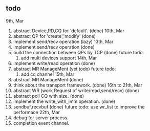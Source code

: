 ## todo
9th, Mar
 1. abstract Device,PD,CQ for 'default'. (done)
10th, Mar
 1. abstract QP for 'create','modify' (done)
 2. implement send/recv operation (lazy)
13th, Mar
 1. implement send/recv operation  (done)
 2. build the connection between QPs by TCP (done)
 future todo:
    1. add multi devices support
14th, Mar
 1. implement write/read operation (done)
 2. abstract MR ManageMent  (yet todo)
 future todo:
    1. add cq channel
15th, Mar
 1. abstract MR ManageMent (done)
 2. think about the transport framework. (done)
16th to 21th, Mar
 1. abstract WR (work Request of write/read,send/recv) (done)
 2. abstract poll CQ with size. (done)
 3. implement the write_with_imm operation. (done)
 4. sendbuf,recvbuf (done)
    future todo: use wr_list to improve the performace
22th, Mar
 1. debug for server process.
 2. completion event channel.
